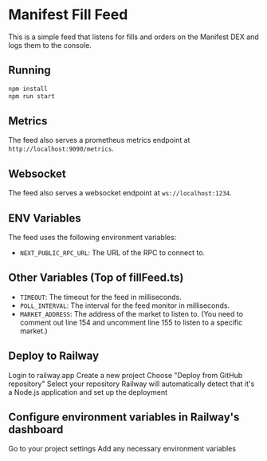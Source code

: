 # Manifest Fill Feed

This is a simple feed that listens for fills and orders on the Manifest DEX and logs them to the console.

## Running

```bash
npm install
npm run start
```

## Metrics

The feed also serves a prometheus metrics endpoint at `http://localhost:9090/metrics`.

## Websocket

The feed also serves a websocket endpoint at `ws://localhost:1234`.

## ENV Variables

The feed uses the following environment variables:

- `NEXT_PUBLIC_RPC_URL`: The URL of the RPC to connect to.

## Other Variables (Top of fillFeed.ts)

- `TIMEOUT`: The timeout for the feed in milliseconds.
- `POLL_INTERVAL`: The interval for the feed monitor in milliseconds.
- `MARKET_ADDRESS`: The address of the market to listen to. (You need to comment out line 154 and uncomment line 155 to listen to a specific market.)

## Deploy to Railway

Login to railway.app
Create a new project
Choose "Deploy from GitHub repository"
Select your repository
Railway will automatically detect that it's a Node.js application and set up the deployment

## Configure environment variables in Railway's dashboard

Go to your project settings
Add any necessary environment variables
